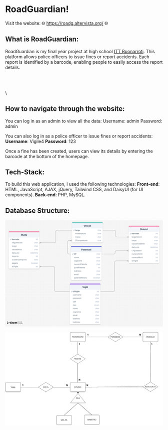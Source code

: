 # RoadGuardian!
Visit the website: 🌐 https://roadg.altervista.org/ 🌐

## What is RoadGuardian:
RoadGuardian is my final year project at high school [ITT Buonarroti](https://www.buonarroti.tn.it/).
This platform allows police officers to issue fines or report accidents.
Each report is identified by a barcode, enabling people to easily access the report details.

\
\
\
\

## How to navigate through the website:
You can log in as an admin to view all the data:
Username: admin
Password: admin

You can also log in as a police officer to issue fines or report accidents:
**Username**: Vigile4
**Password**: 123

Once a fine has been created, users can view its details by entering the barcode at the bottom of the homepage.




## Tech-Stack:
To build this web application, I used the following technologies:
**Front-end**: HTML, JavaScript, AJAX, jQuery, Tailwind CSS, and DaisyUI (for UI components).
**Back-end**: PHP, MySQL.




## Database Structure:
![drawSQL-image](Progettazione/Tables.png "Tables")



![drawSQL-image](Progettazione/ER-Model "ER-MODEL")


